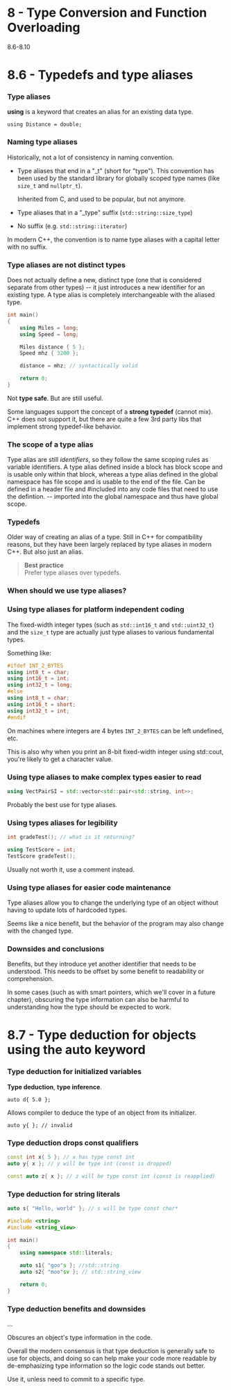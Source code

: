 # 8 - Type Conversion and Function Overloading

8.6-8.10

# 8.6 - Typedefs and type aliases

### Type aliases
**using** is a keyword that creates an alias for an existing data type.

`using Distance = double;`

### Naming type aliases
Historically, not a lot of consistency in naming convention.

* Type aliases that end in a "\_t" (short for "type"). This convention has been used by
  the standard library for globally scoped type names (like `size_t` and `nullptr_t`).

    Inherited from C, and used to be popular, but not anymore.

* Type aliases that in a "\_type" suffix (`std::string::size_type`)

* No suffix (e.g. `std::string::iterator`)

In modern C++, the convention is to name type aliases with a capital letter with no
suffix.

### Type aliases are not distinct types
Does not actually define a new, distinct type (one that is considered separate from other
types) -- it just introduces a new identifier for an existing type. A type alias is
completely interchangeable with the aliased type.

```c++
int main()
{
    using Miles = long;
    using Speed = long;

    Miles distance { 5 };
    Speed mhz { 3200 };

    distance = mhz; // syntactically valid

    return 0;
}
```

Not **type safe**. But are still useful.

Some languages support the concept of a **strong typedef** (cannot mix). C++ does not
support it, but there are quite a few 3rd party libs that implement strong typedef-like
behavior.

### The scope of a type alias
Type alias are still *identifiers*, so they follow the same scoping rules as variable
identifiers. A type alias defined inside a block has block scope and is usable only within
that block, whereas a type alias defined in the global namespace has file scope and is
usable to the end of the file. Can be defined in a header file and #included into any code
files that need to use the defintion. -- imported into the global namespace and thus have
global scope.

### Typedefs
Older way of creating an alias of a type. Still in C++ for compatibility reasons, but they
have been largely replaced by type aliases in modern C++. But also just an alias.

> **Best practice**<br>
> Prefer type aliases over typedefs.

### When should we use type aliases?

### Using type aliases for platform independent coding
The fixed-width integer types (such as `std::int16_t` and `std::uint32_t`) and the
`size_t` type are actually just type aliases to various fundamental types.

Something like:

```c++
#ifdef INT_2_BYTES
using int8_t = char;
using int16_t = int;
using int32_t = long;
#else
using int8_t = char;
using int16_t = short;
using int32_t = int;
#endif
```

On machines where integers are 4 bytes `INT_2_BYTES` can be left undefined, etc.

This is also why when you print an 8-bit fixed-width integer using std::cout, you're
likely to get a character value.

### Using type aliases to make complex types easier to read

```c++
using VectPairSI = std::vector<std::pair<std::string, int>>;
```

Probably the best use for type aliases.

### Using types aliases for legibility

```c++
int gradeTest(); // what is it returning?
```

```c++
using TestScore = int;
TestScore gradeTest();
```

Usually not worth it, use a comment instead.

### Using type aliases for easier code maintenance
Type aliases allow you to change the underlying type of an object without having to update
lots of hardcoded types.

Seems like a nice benefit, but the behavior of the program may also change with the
changed type.

### Downsides and conclusions
Benefits, but they introduce yet another identifier that needs to be understood. This
needs to be offset by some benefit to readability or comprehension.

In some cases (such as with smart pointers, which we'll cover in a future chapter),
obscuring the type information can also be harmful to understanding how the type should be
expected to work.



# 8.7 - Type deduction for objects using the auto keyword

### Type deduction for initialized variables
**Type deduction**, **type inference**.

`auto d{ 5.0 };`

Allows compiler to deduce the type of an object from its initializer.

`auto y{ }; // invalid`

### Type deduction drops const qualifiers

```c++
const int x{ 5 }; // x has type const int
auto y{ x }; // y will be type int (const is dropped)

const auto z{ x }; // z will be type const int (const is reapplied)
```

### Type deduction for string literals

```c++
auto s{ "Hello, world" }; // s will be type const char*
```

```c++
#include <string>
#include <string_view>

int main()
{
    using namespace std::literals;

    auto s1{ "goo"s }; //std::string
    auto s2{ "moo"sv }; // std::string_view

    return 0;
}
```

### Type deduction benefits and downsides
...

Obscures an object's type information in the code.

Overall the modern consensus is that type deduction is generally safe to use for objects,
and doing so can help make your code more readable by de-emphasizing type information so
the logic code stands out better.

Use it, unless need to commit to a specific type.

